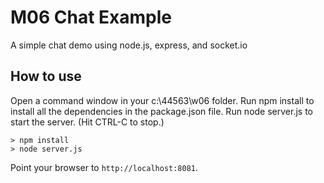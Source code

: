 # M06 Chat Example
A simple chat demo using node.js, express, and socket.io
## How to use
Open a command window in your c:\44563\w06 folder.
Run npm install to install all the dependencies in the package.json file.
Run node server.js to start the server. (Hit CTRL-C to stop.)
```
> npm install
> node server.js
```
Point your browser to `http://localhost:8081`.